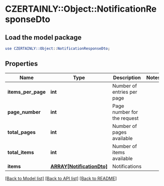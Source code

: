 # CZERTAINLY::Object::NotificationResponseDto

## Load the model package
```perl
use CZERTAINLY::Object::NotificationResponseDto;
```

## Properties
Name | Type | Description | Notes
------------ | ------------- | ------------- | -------------
**items_per_page** | **int** | Number of entries per page | 
**page_number** | **int** | Page number for the request | 
**total_pages** | **int** | Number of pages available | 
**total_items** | **int** | Number of items available | 
**items** | [**ARRAY[NotificationDto]**](NotificationDto.md) | Notifications | 

[[Back to Model list]](../README.md#documentation-for-models) [[Back to API list]](../README.md#documentation-for-api-endpoints) [[Back to README]](../README.md)


